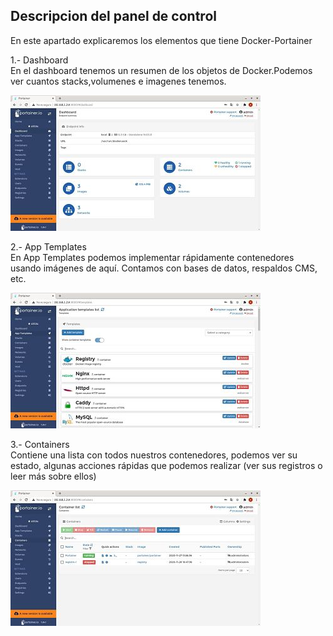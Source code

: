 ## Descripcion del panel de control

En este apartado explicaremos los elementos que tiene Docker-Portainer  

1.- Dashboard  
En el dashboard tenemos un resumen de los objetos de Docker.Podemos ver cuantos stacks,volumenes e imagenes tenemos.
  
![Contenedor con la imagen Portainer](imagenes/dashboard.jpg)  

2.- App Templates  
En App Templates podemos implementar rápidamente contenedores usando imágenes de aquí. Contamos con bases de datos, respaldos CMS, etc.


![Contenedor con la imagen Portainer](imagenes/app_templates.jpg)  

3.- Containers  
Contiene una lista con todos nuestros contenedores, podemos ver su estado, algunas acciones rápidas que podemos realizar (ver sus registros o leer más sobre ellos)

![Contenedor con la imagen Portainer](imagenes/containers.jpg)
